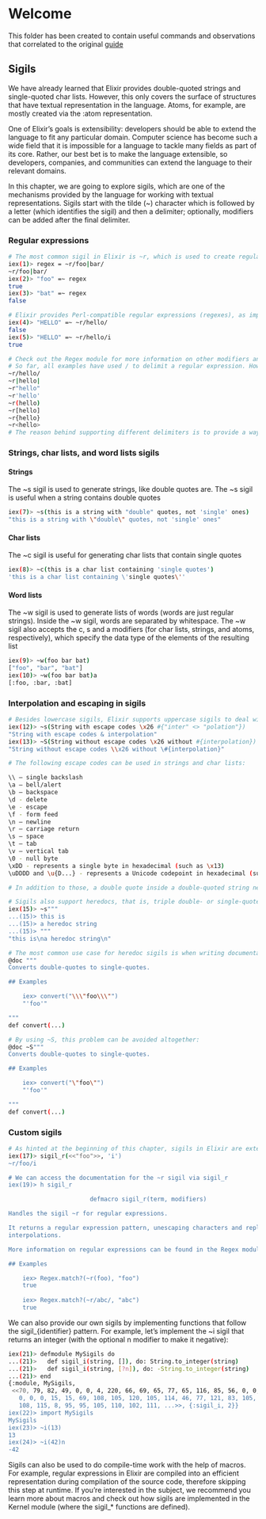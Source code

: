 # Welcome

This folder has been created to contain useful commands and observations that correlated to the original [guide](https://elixir-lang.org/getting-started/sigils.html)

## Sigils

We have already learned that Elixir provides double-quoted strings and single-quoted char lists. However, this only covers the surface of structures that have textual representation in the language. Atoms, for example, are mostly created via the :atom representation.

One of Elixir’s goals is extensibility: developers should be able to extend the language to fit any particular domain. Computer science has become such a wide field that it is impossible for a language to tackle many fields as part of its core. Rather, our best bet is to make the language extensible, so developers, companies, and communities can extend the language to their relevant domains.

In this chapter, we are going to explore sigils, which are one of the mechanisms provided by the language for working with textual representations. Sigils start with the tilde (~) character which is followed by a letter (which identifies the sigil) and then a delimiter; optionally, modifiers can be added after the final delimiter.

### Regular expressions

```sh
# The most common sigil in Elixir is ~r, which is used to create regular expressions
iex(1)> regex = ~r/foo|bar/
~r/foo|bar/
iex(2)> "foo" =~ regex
true
iex(3)> "bat" =~ regex
false

# Elixir provides Perl-compatible regular expressions (regexes), as implemented by the PCRE library. Regexes also support modifiers. For example, the i modifier makes a regular expression case insensitive
iex(4)> "HELLO" =~ ~r/hello/
false
iex(5)> "HELLO" =~ ~r/hello/i
true

# Check out the Regex module for more information on other modifiers and the supported operations with regular expressions.
# So far, all examples have used / to delimit a regular expression. However, sigils support 8 different delimiters:
~r/hello/
~r|hello|
~r"hello"
~r'hello'
~r(hello)
~r[hello]
~r{hello}
~r<hello>
# The reason behind supporting different delimiters is to provide a way to write literals without escaped delimiters. For example, a regular expression with forward slashes like ~r(^https?://) reads arguably better than ~r/^https?:\/\//. Similarly, if the regular expression has forward slashes and capturing groups (that use ()), you may then choose double quotes instead of parentheses.
```

### Strings, char lists, and word lists sigils

#### Strings

The ~s sigil is used to generate strings, like double quotes are. The ~s sigil is useful when a string contains double quotes

```sh
iex(7)> ~s(this is a string with "double" quotes, not 'single' ones)
"this is a string with \"double\" quotes, not 'single' ones"

```

#### Char lists

The ~c sigil is useful for generating char lists that contain single quotes

```sh
iex(8)> ~c(this is a char list containing 'single quotes')
'this is a char list containing \'single quotes\''

```

#### Word lists

The ~w sigil is used to generate lists of words (words are just regular strings). Inside the ~w sigil, words are separated by whitespace. The ~w sigil also accepts the c, s and a modifiers (for char lists, strings, and atoms, respectively), which specify the data type of the elements of the resulting list

```sh
iex(9)> ~w(foo bar bat)
["foo", "bar", "bat"]
iex(10)> ~w(foo bar bat)a
[:foo, :bar, :bat]

```

### Interpolation and escaping in sigils

```sh
# Besides lowercase sigils, Elixir supports uppercase sigils to deal with escaping characters and interpolation. While both ~s and ~S will return strings, the former allows escape codes and interpolation while the latter does not:
iex(12)> ~s(String with escape codes \x26 #{"inter" <> "polation"})
"String with escape codes & interpolation"
iex(13)> ~S(String without escape codes \x26 without #{interpolation})
"String without escape codes \\x26 without \#{interpolation}"

# The following escape codes can be used in strings and char lists:

\\ – single backslash
\a – bell/alert
\b – backspace
\d - delete
\e - escape
\f - form feed
\n – newline
\r – carriage return
\s – space
\t – tab
\v – vertical tab
\0 - null byte
\xDD - represents a single byte in hexadecimal (such as \x13)
\uDDDD and \u{D...} - represents a Unicode codepoint in hexadecimal (such as \u{1F600})

# In addition to those, a double quote inside a double-quoted string needs to be escaped as \", and, analogously, a single quote inside a single-quoted char list needs to be escaped as \'. Nevertheless, it is better style to change delimiters as seen above than to escape them.

# Sigils also support heredocs, that is, triple double- or single-quotes as separators:
iex(15)> ~s"""
...(15)> this is
...(15)> a heredoc string
...(15)> """
"this is\na heredoc string\n"

# The most common use case for heredoc sigils is when writing documentation. For example, writing escape characters in the documentation would soon become error prone because of the need to double-escape some characters:
@doc """
Converts double-quotes to single-quotes.

## Examples

    iex> convert("\\\"foo\\\"")
    "'foo'"

"""
def convert(...)

# By using ~S, this problem can be avoided altogether:
@doc ~S"""
Converts double-quotes to single-quotes.

## Examples

    iex> convert("\"foo\"")
    "'foo'"

"""
def convert(...)
```

### Custom sigils

```sh
# As hinted at the beginning of this chapter, sigils in Elixir are extensible. In fact, using the sigil ~r/foo/i is equivalent to calling sigil_r with a binary and a char list as the argument
iex(17)> sigil_r(<<"foo">>, 'i')
~r/foo/i

# We can access the documentation for the ~r sigil via sigil_r
iex(19)> h sigil_r

                       defmacro sigil_r(term, modifiers)                        

Handles the sigil ~r for regular expressions.

It returns a regular expression pattern, unescaping characters and replacing
interpolations.

More information on regular expressions can be found in the Regex module.

## Examples

    iex> Regex.match?(~r(foo), "foo")
    true
    
    iex> Regex.match?(~r/abc/, "abc")
    true
```

We can also provide our own sigils by implementing functions that follow the sigil_{identifier} pattern. For example, let’s implement the ~i sigil that returns an integer (with the optional n modifier to make it negative):

```sh
iex(21)> defmodule MySigils do
...(21)>   def sigil_i(string, []), do: String.to_integer(string)
...(21)>   def sigil_i(string, [?n]), do: -String.to_integer(string)
...(21)> end
{:module, MySigils,
 <<70, 79, 82, 49, 0, 0, 4, 220, 66, 69, 65, 77, 65, 116, 85, 56, 0, 0, 0, 150,
   0, 0, 0, 15, 15, 69, 108, 105, 120, 105, 114, 46, 77, 121, 83, 105, 103, 105,
   108, 115, 8, 95, 95, 105, 110, 102, 111, ...>>, {:sigil_i, 2}}
iex(22)> import MySigils
MySigils
iex(23)> ~i(13)
13
iex(24)> ~i(42)n
-42
```

Sigils can also be used to do compile-time work with the help of macros. For example, regular expressions in Elixir are compiled into an efficient representation during compilation of the source code, therefore skipping this step at runtime. If you’re interested in the subject, we recommend you learn more about macros and check out how sigils are implemented in the Kernel module (where the sigil_* functions are defined).
